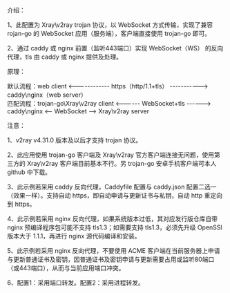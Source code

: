 介绍：

1、此配置为 Xray\v2ray trojan 协议，以 WebSocket 方式传输，实现了兼容 rojan-go 的 WebSocket 应用（服务端），客户端直接使用 trojan-go 即可。

2、通过 caddy 或 nginx 前置（监听443端口）实现 WebSocket（WS） 的反向代理，tls 由 caddy 或 nginx 提供及处理。

原理：

默认流程：web client <------------ https（http/1.1+tls） -----------> caddy\nginx（web server）  
匹配流程：trojan-go\Xray\v2ray client <------ WebSocket+tls ------> caddy\nginx <-- WebSocket --> Xray\v2ray server

注意：

1、v2ray v4.31.0 版本及以后才支持 trojan 协议。

2、此应用使用 trojan-go 客户端及 Xray\v2ray 官方客户端连接无问题，使用第三方的 Xray\v2ray 客户端目前基本不行。另 trojan-go 安卓手机客户端可本人 github 中下载。

3、此示例若采用 caddy 反向代理，Caddyfile 配置与 caddy.json 配置二选一（效果一样）。支持自动 https，即自动申请与更新证书与私钥，自动 http 重定向到 https。

4、此示例若采用 nginx 反向代理，如果系统版本过低，其对应发行版仓库自带 nginx 预编译程序包可能不支持 tls1.3；如需要支持 tls1.3，必须先升级 OpenSSl 版本大于 1.1.1，再进行 nginx 源代码编译和安装。

5、此示例若采用 nginx 反向代理，不要使用 ACME 客户端在当前服务器上申请与更新普通证书及密钥，因普通证书及密钥申请与更新需要占用或监听80端口（或443端口），从而与当前应用端口冲突。

6、配置1：采用端口转发。配置2：采用进程转发。
